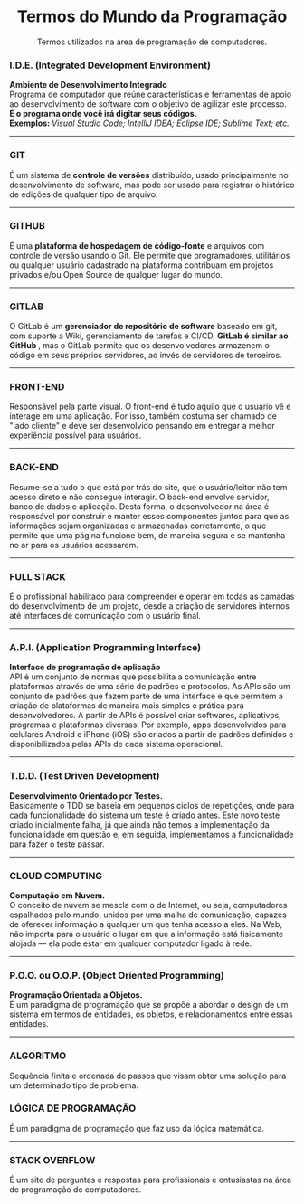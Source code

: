 <h1 align="center"> Termos do Mundo da Programação </h1>
<p align="center"> Termos utilizados na área de programação de computadores. </p>

<h3> I.D.E. (Integrated Development Environment) </h3>
  <p><b> Ambiente de Desenvolvimento Integrado </b><br>
Programa de computador que reúne características e ferramentas de apoio ao desenvolvimento de software com o objetivo de agilizar este processo.<br>
<b> É o programa onde você irá digitar seus códigos. </b><br>
<b> Exemplos: </b> <i> Visual Studio Code; IntelliJ IDEA; Eclipse IDE; Sublime Text; etc. </i>
  </p>
<hr>
<h3> GIT </h3>
  <p> É um sistema de <b>controle de versões</b> distribuído, usado principalmente no desenvolvimento de software, mas pode ser usado para registrar o histórico de edições de   qualquer tipo de arquivo.
  </p>
<hr>
<h3> GITHUB </h3>
  <p> É uma <b>plataforma de hospedagem de código-fonte</b> e arquivos com controle de versão usando o Git. Ele permite que programadores, utilitários ou qualquer usuário       cadastrado na plataforma contribuam em projetos privados e/ou Open Source de qualquer lugar do mundo.
  </p>
<hr>
<h3> GITLAB </h3>
  <p> O GitLab é um <b>gerenciador de repositório de software</b> baseado em git, com suporte a Wiki, gerenciamento de tarefas e CI/CD. <b> GitLab é similar ao GitHub </b>, mas o GitLab permite que os desenvolvedores armazenem o código em seus próprios servidores, ao invés de servidores de terceiros.
  </p>
<hr>
<h3> FRONT-END </h3>
  <p> Responsável pela parte visual. O front-end é tudo aquilo que o usuário vê e interage em uma aplicação. Por isso, também costuma ser chamado de "lado cliente" e deve ser desenvolvido pensando em entregar a melhor experiência possível para usuários.
  </p>
<hr>
<h3> BACK-END </h3>
  <p> Resume-se a tudo o que está por trás do site, que o usuário/leitor não tem acesso direto e não consegue interagir. O back-end envolve servidor, banco de dados e aplicação. Desta forma, o desenvolvedor na área é responsável por construir e manter esses componentes juntos para que as informações sejam organizadas e armazenadas corretamente, o que permite que uma página funcione bem, de maneira segura e se mantenha no ar para os usuários acessarem.
  </p>
<hr>
<h3> FULL STACK </h3>
  <p> É o profissional habilitado para compreender e operar em todas as camadas do desenvolvimento de um projeto, desde a criação de servidores internos até interfaces de comunicação com o usuário final.
  </p>
<hr>
<h3> A.P.I. (Application Programming Interface) </h3>
  <p> <b> Interface de programação de aplicação </b><br>
API é um conjunto de normas que possibilita a comunicação entre plataformas através de uma série de padrões e protocolos. As APIs são um conjunto de padrões que fazem parte de uma interface e que permitem a criação de plataformas de maneira mais simples e prática para desenvolvedores. A partir de APIs é possível criar softwares, aplicativos, programas e plataformas diversas. Por exemplo, apps desenvolvidos para celulares Android e iPhone (iOS) são criados a partir de padrões definidos e disponibilizados pelas APIs de cada sistema operacional.
  </p>
<hr>
<h3> T.D.D. (Test Driven Development) </h3>
  <p><b> Desenvolvimento Orientado por Testes. </b><br>
Basicamente o TDD se baseia em pequenos ciclos de repetições, onde para cada funcionalidade do sistema um teste é criado antes. Este novo teste criado inicialmente falha, já que ainda não temos a implementação da funcionalidade em questão e, em seguida, implementamos a funcionalidade para fazer o teste passar.
  </p>
<hr>
<h3> CLOUD COMPUTING </h3>
  <p><b> Computação em Nuvem. </b><br>
O conceito de nuvem se mescla com o de Internet, ou seja, computadores espalhados pelo mundo, unidos por uma malha de comunicação, capazes de oferecer informação a qualquer um que tenha acesso a eles. Na Web, não importa para o usuário o lugar em que a informação está fisicamente alojada — ela pode estar em qualquer computador ligado à rede.
  </p>
<hr>
<h3> P.O.O. ou O.O.P. (Object Oriented Programming) </h3>
  <p><b> Programação Orientada a Objetos.</b><br>
É um paradigma de programação que se propõe a abordar o design de um sistema em termos de entidades, os objetos, e relacionamentos entre essas entidades.
  </p>
<hr>
<h3>ALGORITMO</h3>
  <p>Sequência finita e ordenada de passos que visam obter uma solução para um determinado tipo de problema.</p>

<h3>LÓGICA DE PROGRAMAÇÃO</h3>
  <p>É um paradigma de programação que faz uso da lógica matemática.</p>
<hr>
<h3>STACK OVERFLOW</h3>
  <p>É um site de perguntas e respostas para profissionais e entusiastas na área de programação de computadores.</p>
